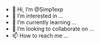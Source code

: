 - 👋 Hi, I’m @Simp1exp
- 👀 I’m interested in ...
- 🌱 I’m currently learning ...
- 💞️ I’m looking to collaborate on ...
- 📫 How to reach me ...

<!---
Simp1exp/Simp1exp is a ✨ special ✨ repository because its `README.md` (this file) appears on your GitHub profile.
You can click the Preview link to take a look at your changes.
--->
